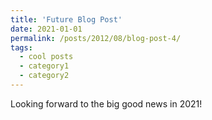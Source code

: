```yaml
---
title: 'Future Blog Post'
date: 2021-01-01
permalink: /posts/2012/08/blog-post-4/
tags:
  - cool posts
  - category1
  - category2
---
```


Looking forward to the big good news in 2021!
